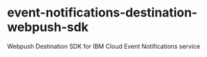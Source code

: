 # event-notifications-destination-webpush-sdk
Webpush Destination SDK for IBM Cloud Event Notifications service
